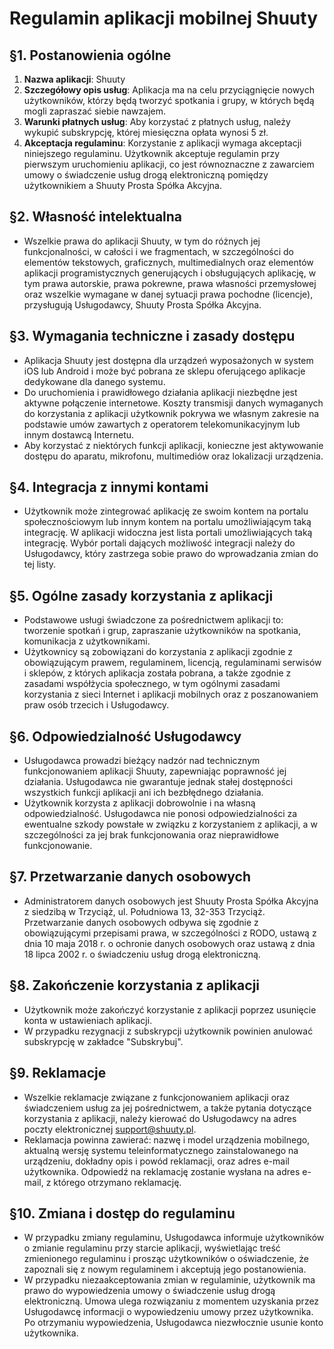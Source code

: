 
# Regulamin aplikacji mobilnej Shuuty

## §1. Postanowienia ogólne
1. **Nazwa aplikacji**: Shuuty
2. **Szczegółowy opis usług**: Aplikacja ma na celu przyciągnięcie nowych użytkowników, którzy będą tworzyć spotkania i grupy, w których będą mogli zapraszać siebie nawzajem.
3. **Warunki płatnych usług**: Aby korzystać z płatnych usług, należy wykupić subskrypcję, której miesięczna opłata wynosi 5 zł.
4. **Akceptacja regulaminu**: Korzystanie z aplikacji wymaga akceptacji niniejszego regulaminu. Użytkownik akceptuje regulamin przy pierwszym uruchomieniu aplikacji, co jest równoznaczne z zawarciem umowy o świadczenie usług drogą elektroniczną pomiędzy użytkownikiem a Shuuty Prosta Spółka Akcyjna.

## §2. Własność intelektualna
- Wszelkie prawa do aplikacji Shuuty, w tym do różnych jej funkcjonalności, w całości i we fragmentach, w szczególności do elementów tekstowych, graficznych, multimedialnych oraz elementów aplikacji programistycznych generujących i obsługujących aplikację, w tym prawa autorskie, prawa pokrewne, prawa własności przemysłowej oraz wszelkie wymagane w danej sytuacji prawa pochodne (licencje), przysługują Usługodawcy, Shuuty Prosta Spółka Akcyjna.

## §3. Wymagania techniczne i zasady dostępu
- Aplikacja Shuuty jest dostępna dla urządzeń wyposażonych w system iOS lub Android i może być pobrana ze sklepu oferującego aplikacje dedykowane dla danego systemu.
- Do uruchomienia i prawidłowego działania aplikacji niezbędne jest aktywne połączenie internetowe. Koszty transmisji danych wymaganych do korzystania z aplikacji użytkownik pokrywa we własnym zakresie na podstawie umów zawartych z operatorem telekomunikacyjnym lub innym dostawcą Internetu.
- Aby korzystać z niektórych funkcji aplikacji, konieczne jest aktywowanie dostępu do aparatu, mikrofonu, multimediów oraz lokalizacji urządzenia.

## §4. Integracja z innymi kontami
- Użytkownik może zintegrować aplikację ze swoim kontem na portalu społecznościowym lub innym kontem na portalu umożliwiającym taką integrację. W aplikacji widoczna jest lista portali umożliwiających taką integrację. Wybór portali dających możliwość integracji należy do Usługodawcy, który zastrzega sobie prawo do wprowadzania zmian do tej listy.

## §5. Ogólne zasady korzystania z aplikacji
- Podstawowe usługi świadczone za pośrednictwem aplikacji to: tworzenie spotkań i grup, zapraszanie użytkowników na spotkania, komunikacja z użytkownikami.
- Użytkownicy są zobowiązani do korzystania z aplikacji zgodnie z obowiązującym prawem, regulaminem, licencją, regulaminami serwisów i sklepów, z których aplikacja została pobrana, a także zgodnie z zasadami współżycia społecznego, w tym ogólnymi zasadami korzystania z sieci Internet i aplikacji mobilnych oraz z poszanowaniem praw osób trzecich i Usługodawcy.

## §6. Odpowiedzialność Usługodawcy
- Usługodawca prowadzi bieżący nadzór nad technicznym funkcjonowaniem aplikacji Shuuty, zapewniając poprawność jej działania. Usługodawca nie gwarantuje jednak stałej dostępności wszystkich funkcji aplikacji ani ich bezbłędnego działania.
- Użytkownik korzysta z aplikacji dobrowolnie i na własną odpowiedzialność. Usługodawca nie ponosi odpowiedzialności za ewentualne szkody powstałe w związku z korzystaniem z aplikacji, a w szczególności za jej brak funkcjonowania oraz nieprawidłowe funkcjonowanie.

## §7. Przetwarzanie danych osobowych
- Administratorem danych osobowych jest Shuuty Prosta Spółka Akcyjna z siedzibą w Trzyciąż, ul. Południowa 13, 32-353 Trzyciąż. Przetwarzanie danych osobowych odbywa się zgodnie z obowiązującymi przepisami prawa, w szczególności z RODO, ustawą z dnia 10 maja 2018 r. o ochronie danych osobowych oraz ustawą z dnia 18 lipca 2002 r. o świadczeniu usług drogą elektroniczną.

## §8. Zakończenie korzystania z aplikacji
- Użytkownik może zakończyć korzystanie z aplikacji poprzez usunięcie konta w ustawieniach aplikacji.
- W przypadku rezygnacji z subskrypcji użytkownik powinien anulować subskrypcję w zakładce "Subskrybuj".

## §9. Reklamacje
- Wszelkie reklamacje związane z funkcjonowaniem aplikacji oraz świadczeniem usług za jej pośrednictwem, a także pytania dotyczące korzystania z aplikacji, należy kierować do Usługodawcy na adres poczty elektronicznej support@shuuty.pl.
- Reklamacja powinna zawierać: nazwę i model urządzenia mobilnego, aktualną wersję systemu teleinformatycznego zainstalowanego na urządzeniu, dokładny opis i powód reklamacji, oraz adres e-mail użytkownika. Odpowiedź na reklamację zostanie wysłana na adres e-mail, z którego otrzymano reklamację.

## §10. Zmiana i dostęp do regulaminu
- W przypadku zmiany regulaminu, Usługodawca informuje użytkowników o zmianie regulaminu przy starcie aplikacji, wyświetlając treść zmienionego regulaminu i prosząc użytkowników o oświadczenie, że zapoznali się z nowym regulaminem i akceptują jego postanowienia.
- W przypadku niezaakceptowania zmian w regulaminie, użytkownik ma prawo do wypowiedzenia umowy o świadczenie usług drogą elektroniczną. Umowa ulega rozwiązaniu z momentem uzyskania przez Usługodawcę informacji o wypowiedzeniu umowy przez użytkownika. Po otrzymaniu wypowiedzenia, Usługodawca niezwłocznie usunie konto użytkownika.
